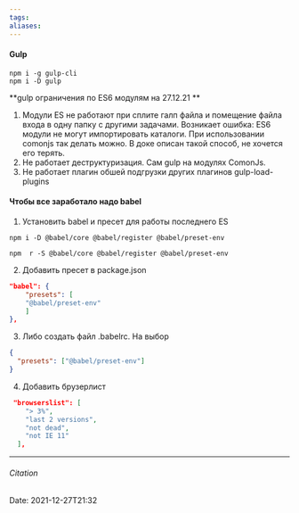 ```yaml
---
tags: 
aliases: 
---
```

#### Gulp
```
npm i -g gulp-cli 
npm i -D gulp
```
**gulp ограничения по ES6 модулям на 27.12.21  ** 
1. Модули ES не работают при сплите галп файла и помещение файла входа в одну папку с другими задачами. Возникает ошибка: ES6 модули не могут импортировать каталоги. При использовании comonjs так делать можно. В доке описан такой способ, не хочется его терять. 
2. Не работает деструктуризация. Сам gulp на модулях ComonJs.
3. Не работает плагин обшей подгрузки других плагинов gulp-load-plugins

#### Чтобы все заработало надо babel
1. Установить babel и пресет для работы последнего ES
```
npm i -D @babel/core @babel/register @babel/preset-env
```

```
npm  r -S @babel/core @babel/register @babel/preset-env
```

2. Добавить пресет в package.json
```json
"babel": {
	"presets": [
	"@babel/preset-env"
	]
},
```
3. Либо создать файл .babelrc. На выбор
```json
{
  "presets": ["@babel/preset-env"]
}
```
4. Добавить брузерлист
```json
 "browserslist": [
    "> 3%",
    "last 2 versions",
    "not dead",
    "not IE 11"
  ],
```
---
###### Citation
Date: 2021-12-27T21:32
